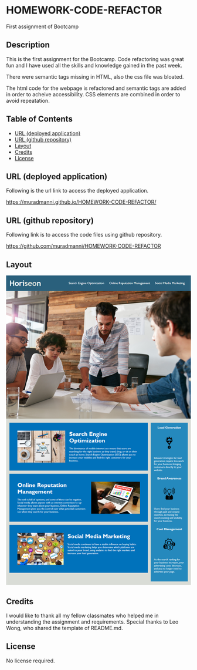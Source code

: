# HOMEWORK-CODE-REFACTOR
First assignment of Bootcamp

## Description

This is the first assignment for the Bootcamp. Code refactoring was great fun and I have used all the skills and knowledge gained in the past week.

There were semantic tags missing in HTML, also the css file was bloated.

The html code for the webpage is refactored and semantic tags are added in order to acheive accessibility. CSS elements are combined in order to avoid repeatation.

## Table of Contents

- [URL (deployed application)](#url)
- [URL (github repository)](#urlrepo)
- [Layout](#layout)
- [Credits](#credits)
- [License](#license)

## URL (deployed application)<a name="url"></a>

Following is the url link to access the deployed application.

https://muradmanni.github.io/HOMEWORK-CODE-REFACTOR/

## URL (github repository)<a name="urlrepo"></a>

Following link is to access the code files using github repository.

https://github.com/muradmanni/HOMEWORK-CODE-REFACTOR

## Layout
   ![screenshot of the webpage](assets/images/website-screenshot.png)

## Credits

I would like to thank all my fellow classmates who helped me in understanding the assignment and requirements. Special thanks to Leo Wong, who shared the template of README.md.

## License

No license required.